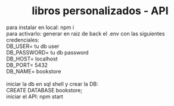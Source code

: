 <h1 align="center" id="title">libros personalizados - API</h1>

<p id="description">para instalar en local: npm i<br>para activarlo: generar en raiz de back el .env con las siguientes credenciales:<br>DB_USER= tu db user<br>DB_PASSWORD= tu db password<br>DB_HOST= localhost<br>DB_PORT= 5432<br>DB_NAME= bookstore<br><br>iniciar la db en sql shell y crear la DB:<br>CREATE DATABASE bookstore;<br>iniciar el API: npm start</p>